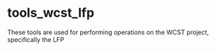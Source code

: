 # tools_wcst_lfp

These tools are used for performing operations on the WCST project, specifically the LFP